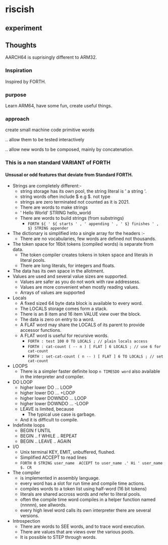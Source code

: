 # riscish

## experiment


## Thoughts

AARCH64 is suprisingly different to ARM32.


### Inspiration

Inspired by FORTH.

### purpose

Learn ARM64, have some fun, create useful things.


### approach

create small machine code primitive words 

 .. allow them to be tested interactively

 .. allow new words to be composed, mainly by concatenation.



### This is a non standard VARIANT of FORTH


#### Unsusal or odd features that deviate from Standard FORTH.

- Strings are completely different:-
    - string storage has its own pool, the string literal is ' a string '. 
    - string words often include $ e.g $. not type
    - strings are zero terminated not counted as it is 2021.
    - There are words to make strings
    - ' Hello World' STRING hello_world
    - There are words to build strings (from substrings)
        - ```FORTH ${ ' ${ starts ' , ' appending ' , ' $} finishes ' , $} STRING appender ```
- The dictionary is simplified into a single array for the headers :-
    - There are no vocabularies, few words are defined not thousands.
- The token space for 16bit tokens (compiled words) is separate from data.
    - The token compiler creates tokens in token space and literals in literal pools.
    - There are long literals, for integers and floats.
- The data has its own space in the allotment.
- Values are used and several value sizes are supported.
    - Values are safer as you do not work with raw addressess.
    - Values are more convenient when mostly reading values.
    - Arrays of values are supported
- Locals 
    - A fixed sized 64 byte data block is available to every word.
    - The LOCALS storage comes form a stack.
    - There is an 8 item and 16 item VALUE view over the block.
    - The data is zero on entry to a word.
    - A FLAT word may share the LOCALS of its parent to provide accessor functions.
    - A FLAT word is useful for recursive words.
        - ```FORTH : test 100 0 TO LOCALS ; // plain locals access ```
        - ```FORTH : cat-count ( -- n ) [ FLAT ] 6 LOCALS ; // use 6 for cat-count ```
        - ```FORTH : set-cat-count ( n -- ) [ FLAT ] 6 TO LOCALS ; // set cat-count```
- LOOPS
    - There is a simpler faster definite loop `n TIMESDO word` also available in the interpreter and compiler.
- DO LOOP
    - higher lower DO ... LOOP 
    - higher lower DO ... +LOOP
    - higher lower DOWNDO ... LOOP
    - higher lower DOWNDO ... -LOOP
    - LEAVE is limited, because
        - The typical use case is garbage.  
    - And it is difficult to compile.
- Indefinite loops
    - BEGIN f UNTIL
    - BEGIN .. f WHILE .. REPEAT
    - BEGIN .. LEAVE .. AGAIN 
- I/O
    - Unix terminal KEY, EMIT, unbuffered, flushed.
    - Simplified ACCEPT to read lines
    - ```FORTH 0 STRING user_name  ACCEPT to user_name .' Hi ' user_name $. CR ```
- The compiler
    - is implemented in assembly language.
    - every word has a slot for run time and compile time actions.
    - compiles words to a token list using half-word (16 bit tokens)
    - literals are shared accross words and refer to literal pools.
    - often the compile time word compiles in a helper function named (nnnnn), see allwords.
    - every high level word calls its own interpreter there are several versions.
- Introspection
    - There are words to SEE words, and to trace word execution.
    - There are values that are views over the various pools.
    - It is possible to STEP through words.

